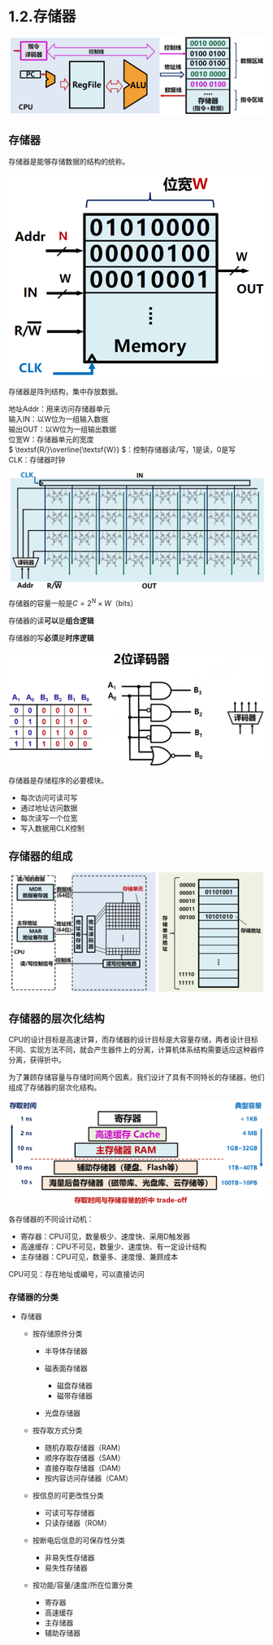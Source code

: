 # 1.2.存储器

![image](../assets/image-20240328181741-uh4wnox.png)

## 存储器

存储器是能够存储数据的结构的统称。

![image](../assets/image-20240314124147-ybc047f.png)

存储器是阵列结构，集中存放数据。

地址Addr：用来访问存储器单元  
输入IN：以W位为一组输入数据  
输出OUT：以W位为一组输出数据  
位宽W：存储器单元的宽度  
$ \textsf{R/}\overline{\textsf{W}} $：控制存储器读/写，1是读，0是写  
CLK：存储器时钟

![image](../assets/image-20240315231301-87w0ebu.png)

存储器的容量一般是$C=2^N×W$（bits）

存储器的读**可以**是**组合逻辑**

存储器的写**必须**是**时序逻辑**

![image](../assets/image-20240315231206-6lyvzq1.png)

存储器是存储程序的必要模块。

* 每次访问可读可写
* 通过地址访问数据
* 每次读写一个位宽
* 写入数据用CLK控制

## 存储器的组成

![image](../assets/image-20240408200809-7mfl665.png)

## 存储器的层次化结构

CPU的设计目标是高速计算，而存储器的设计目标是大容量存储，两者设计目标不同、实现方法不同，就会产生器件上的分离，计算机体系结构需要适应这种器件分离，获得折中。

为了兼顾存储容量与存储时间两个因素，我们设计了具有不同特长的存储器，他们组成了存储器的层次化结构。

![image](../assets/image-20240328182051-11jwueg.png)

各存储器的不同设计动机：

* 寄存器：CPU可见，数量极少、速度快、采用D触发器
* 高速缓存：CPU不可见，数量少、速度快、有一定设计结构
* 主存储器：CPU可见，数量多、速度慢、兼顾成本

CPU可见：存在地址或编号，可以直接访问

### 存储器的分类

* 存储器

  * 按存储原件分类

    * 半导体存储器
    * 磁表面存储器

      * 磁盘存储器
      * 磁带存储器
    * 光盘存储器
  * 按存取方式分类

    * 随机存取存储器（RAM）
    * 顺序存取存储器（SAM）
    * 直接存取存储器（DAM）
    * 按内容访问存储器（CAM）
  * 按信息的可更改性分类

    * 可读可写存储器
    * 只读存储器（ROM）
  * 按断电后信息的可保存性分类

    * 非易失性存储器
    * 易失性存储器
  * 按功能/容量/速度/所在位置分类

    * 寄存器
    * 高速缓存
    * 主存储器
    * 辅助存储器

‍
